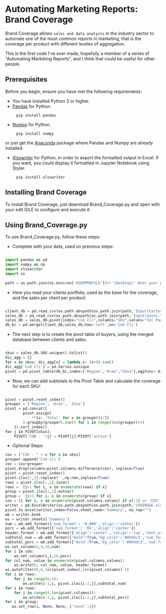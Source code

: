 # Automating Marketing Reports: Brand Coverage
Brand Coverage allows `sales and data analysts` in the industry sector to automate one of the most common reports in marketing,  that is the coverage per product with different leveles of aggregation. 

This is the first code I've ever made, hopefully a member of a series of "Automating Marketing Reports", and I think that could be useful for other people.

## Prerequisites

Before you begin, ensure you have met the following requirements:
* You have installed Python 3 or higher.
* [Pandas](https://pandas.pydata.org/docs/index.html) for Python. 
 ```
      pip install pandas
 ```
* [Numpy](https://numpy.org/) for Python. 
 ```
      pip install numpy
 ```
 or just get the [Anaconda](https://docs.continuum.io/anaconda/) package where Pandas and Numpy are already installed.
  * [Xlsxwriter](https://xlsxwriter.readthedocs.io/index.html) for Python, in order to export the formatted output in Excel. If you want, you could display it formatted in Jupyter Notebook using Styler.
 ```
      pip install xlsxwriter
 ```
 
 ## Installing Brand Coverage

To install Brand Coverage, just download Brand_Coverage.py and open with your edit IDLE to configure and execute it.

## Using Brand_Coverage.py

To use Brand_Coverage.py, follow these steps:

* Complete with your data, used on previous steps:
```python

import pandas as pd
import numpy as np
import xlsxwriter
import os
   
path = os.path.join(os.environ['USERPROFILE'])+r'\Desktop\' #set your path
```
* Here you read your clients portfolio, used as the base for the coverage, and the sales per client per product:
```python

client_db = pd.read_csv(os.path.abspath(os.path.join(path,'Input\Cartera.csv')),sep=",",header=0) 
sales_db = pd.read_csv(os.path.abspath(os.path.join(path,'Input\Sales.txt')),sep=",",header=0)
sales_db = sales_db.pivot(index="Cod Cli",columns="SKU",values="Vol Paq")
db_bc = pd.merge(client_db,sales_db,how='left',on='Cod Cli')
```

* The next step is to create the pivot table of buyers, using the merged database between clients and sales:

```python

skus = sales_db.SKU.unique().tolist()
dic_agg = {}
for x in skus: dic_agg[x] = lambda x: (x>0).sum() 
dic_agg['Cod Cli'] = pd.Series.nunique
pivot = pd.pivot_table(db_bc,index=['Region',"Area","Zona"],aggfunc= dic_agg)
```

* Now, we can add subtotals to the Pivot Table and calculate the coverage for each SKU:

```python

pivot = pivot.reset_index()
grouper = ['Region', 'Area', 'Zona']
pivot = pd.concat([
        pivot.assign(
            **{x: 'Total' for x in grouper[i:]}
        ).groupby(grouper).sum() for i in range(len(grouper)+1)
    ]).sort_index()
for j in PIVOT[skus]:
    PIVOT['COB - '+j] = PIVOT[j]/PIVOT['activo']   
```

* Optional Steps:
```python
cov = ["COV - " + x for x in skus]
grouper.append('Cod Cli')
cov = cov+grouper
pivot.drop(columns=pivot.columns.difference(cov), inplace=True) 
pivot = pivot.reset_index()
pivot.iloc[:,2].replace('',np.nan,inplace=True)
rows = pivot.iloc[:,2].isna()
rows =  [i+1 for i, x in enumerate(rows) if x]
group = pivot.iloc[:,2].notna()
group =  [i+1 for i, x in enumerate(group) if x]
cov = [i for i, x in enumerate(pivot.columns.values) if x[:3] == 'COV']
writer = pd.ExcelWriter(os.path.abspath(os.path.join(path,'COVERAGE.xlsx')),engine='xlsxwriter')
pivot.to_excel(writer,index=False,sheet_name='Summary', na_rep="")
wb = writer.book 
ws = writer.sheets['Summary']
num = wb.add_format({'num_format': '#,##0','align':'center'})
porc = wb.add_format({'num_format': '0%','align':'center'})
header_format = wb.add_format({'align':'center','valign':'top','text_wrap':True, 'bold':True,'bg_color':'#050978','font_color':'white'})
subtotal_num = wb.add_format({'bold':True,'bg_color':'#8b9dc3','num_format':'#,##0','align':'center','valign':'top'})
subtotal_porc = wb.add_format({'bold':True,'bg_color':'#8b9dc3','num_format':'0%','align':'center','valign':'top'})
ws.set_column(4,4,18,num)
for i in cob:
    ws.set_column(i,i,18,porc)
for col_num, value in enumerate(pivot.columns.values):
    ws.write(0, col_num, value, header_format)
ws.autofilter(0,0,len(pivot.index),len(pivot.columns)-1)
for i in rows:
    for j in range(0,4):
        ws.write(i-1,j, pivot.iloc[i-2,j],subtotal_num)
for i in rows:
    for j in range(4,len(pivot.columns)):
        ws.write(i-1,j, pivot.iloc[i-2,j],subtotal_porc)
for i in group:
   ws.set_row(i, None, None, {'level':1})
```
